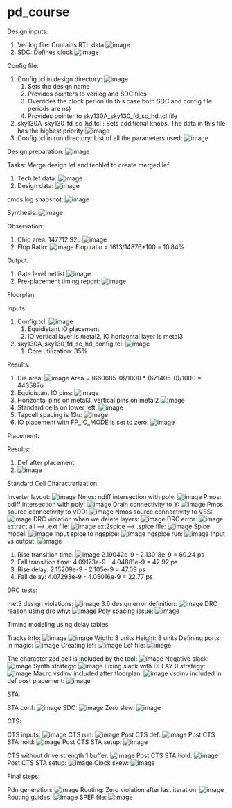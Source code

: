 # pd_course
Design inputs:
  1. Verilog file: Contains RTL data
     ![image](https://github.com/user-attachments/assets/e3b171b9-02a3-41c9-846e-823901518bad)
  2. SDC: Defines clock
     ![image](https://github.com/user-attachments/assets/cc421b41-4929-48c7-959f-73c47cc13b16)

Config file:
  1. Config.tcl in design directory:
     ![image](https://github.com/user-attachments/assets/e0359a86-9f5b-4a0e-a4f1-19282bd5bccf)
     1. Sets the design name
     2. Provides pointers to verilog and SDC files
     3. Overrides the clock perion (In this case both SDC and config file periods are ns)
     4. Provides pointer to sky130A_sky130_fd_sc_hd.tcl file
   2. sky130A_sky130_fd_sc_hd.tcl : Sets additional knobs. The data in this file has the highest priority
      ![image](https://github.com/user-attachments/assets/5693faa4-4857-4f0b-a5ff-7883f335b7da)
  3. Config.tcl in run directory: List of all the parameters used:
     ![image](https://github.com/user-attachments/assets/a947b4b3-d074-4d91-b289-1ffb2021715e)


Design preparation:
![image](https://github.com/user-attachments/assets/f26804f2-386b-4b5f-a3ac-45f205b6c1f5)

Tasks:
Merge design lef and techlef to create merged.lef:
  1. Tech lef data:
     ![image](https://github.com/user-attachments/assets/7652a8ee-d458-4e63-bb6b-7811b666b04f)
  2. Design data:
     ![image](https://github.com/user-attachments/assets/82b13a33-1da2-4a57-89c1-e6225f922f73)

cmds.log snapshot:
![image](https://github.com/user-attachments/assets/a2617ebb-ac8e-4e86-abd7-b47d1b8b8993)

Synthesis:
![image](https://github.com/user-attachments/assets/8a49020d-6919-422e-a518-fac4f8b4aaf7)

Observation:
  1. Chip area: 147712.92u
     ![image](https://github.com/user-attachments/assets/04c16645-4af3-4a08-90c3-77ce7e7c020b)
  2. Flop Ratio:
     ![image](https://github.com/user-attachments/assets/6651220e-61b4-46c4-86b1-fa269f4572f5)
     Flop ratio = 1613/14876*100 = 10.84%

Output: 
  1. Gate level netlist
     ![image](https://github.com/user-attachments/assets/dc4f47a6-2d97-4650-8f06-1662a7b2a3af)
  2. Pre-placement timing report:
     ![image](https://github.com/user-attachments/assets/9ee3caf4-24bd-4762-b888-df08bbce4002)

Floorplan:

Inputs:
  1. Config.tcl:
     ![image](https://github.com/user-attachments/assets/bfbfffcb-d7d0-496e-88c2-9a0d9f740ba8)
     1. Equidistant IO placement
     2. IO vertical layer is metal2, IO horizontal layer is metal3
   2. sky130A_sky130_fd_sc_hd_config.tcl:
      ![image](https://github.com/user-attachments/assets/406ab7d6-917b-4e1e-97f9-e309d2c8591d)
      1. Core utilization: 35%

Results:
  1. Die area:
     ![image](https://github.com/user-attachments/assets/f50d64e0-5597-4274-a301-ca5247d30660)
     Area = (660685-0)/1000 * (671405-0)/1000 = 443587u
  2. Equidistant IO pins:
     ![image](https://github.com/user-attachments/assets/3a04e4ae-3397-47cb-932b-f7831a2f546c)
  3. Horizontal pins on metal3, vertical pins on metal2
     ![image](https://github.com/user-attachments/assets/abb15dcd-c5fd-4b79-b927-04159c8ff65e)
  4. Standard cells on lower left:
     ![image](https://github.com/user-attachments/assets/5fc51582-7e51-4d2b-900a-ba26f2599811)
  5. Tapcell spacing is 13u:
     ![image](https://github.com/user-attachments/assets/ae87663e-4bc1-4829-aebe-6ff8316b092a)
  6. IO placement with FP_IO_MODE is set to zero:
     ![image](https://github.com/user-attachments/assets/9480e908-ae43-427e-b1de-2673ed862b67)

Placement:

Results:
  1. Def after placement:
  2.   ![image](https://github.com/user-attachments/assets/25026d16-29fc-429a-891b-2094a2d10196)

Standard Cell Charactrerization:

Inverter layout: ![image](https://github.com/user-attachments/assets/7859e8f7-62a9-41ec-803f-efe050cb25aa)
Nmos: ndiff intersection with poly: ![image](https://github.com/user-attachments/assets/90ba446b-b6a5-4753-bd55-8c5d91f6f07f)
Pmos: pdiff intersection with poly: ![image](https://github.com/user-attachments/assets/cd8aa44a-4584-4055-a55c-1a8d146e7bca)
Drain connectivity to Y: ![image](https://github.com/user-attachments/assets/ded1511a-7fe4-4363-9eb3-a8c6d410c826)
Pmos source connectivity to VDD: ![image](https://github.com/user-attachments/assets/3e47acf0-659e-422a-8cf6-5e2abdf59077)
Nmos source connectivity to VSS: ![image](https://github.com/user-attachments/assets/dceb4e02-3fc0-4bb5-8e11-914c54113a90)
DRC violation when we delete layers: ![image](https://github.com/user-attachments/assets/26441748-9419-4578-aa58-9aae71a2316b)
DRC error: ![image](https://github.com/user-attachments/assets/17b9f4f8-713b-4f5a-b7b4-022fadf7641c)
extract all --> .ext file:
  ![image](https://github.com/user-attachments/assets/4a475ba7-b5b0-4fec-ab87-a21e28e5bdf5)
ext2spice --> .spice file:
  ![image](https://github.com/user-attachments/assets/9f888b3d-226a-4a89-8ed1-1010ebc0b9d4)
Spice model: ![image](https://github.com/user-attachments/assets/48c1e836-881a-4302-9fd8-05620159d490)
Input spice to ngspice: ![image](https://github.com/user-attachments/assets/8f92400c-739b-41c2-a667-cdc6ec9ef870)
ngspice run: ![image](https://github.com/user-attachments/assets/b64f9827-9736-4c7d-aa3a-7e076551f3cd)
Input vs output: ![image](https://github.com/user-attachments/assets/3933e4a2-ce65-4879-8327-df55404bc625)
  1. Rise transition time:
     ![image](https://github.com/user-attachments/assets/688795c5-f6b8-43f7-83c2-857357e6dbfa)
     2.19042e-9 - 2.13018e-9 = 60.24 ps
  2. Fall transition time:
     4.09173e-9 - 4.04881e-9 = 42.92 ps
  3. Rise delay:
     2.15209e-9 - 2.105e-9 =  47.09 ps
  4. Fall delay:
     4.07293e-9 - 4.05016e-9 = 22.77 ps    

DRC tests:

met3 design violations: ![image](https://github.com/user-attachments/assets/0f80c942-a544-4895-b119-0baa1441f786)
3.6 design error definition: ![image](https://github.com/user-attachments/assets/c7b95593-8868-4c87-8177-bc06fa6643e8)
DRC reason using drc why: ![image](https://github.com/user-attachments/assets/0ee5dab4-746d-46c2-b6ad-5b325ed79a06)
Poly spacing issue: ![image](https://github.com/user-attachments/assets/d674cce7-0720-4a54-b606-85f7946f9493)



Timing modeling using delay tables:

Tracks info: ![image](https://github.com/user-attachments/assets/2db1084a-2c29-46f9-9e1b-7e92e23ec6d0)
![image](https://github.com/user-attachments/assets/3f477a30-80fd-489e-8748-3796ceca2f80)
Width: 3 units
Height: 8 units
Defining ports in magic: ![image](https://github.com/user-attachments/assets/6cf26d2b-34ff-49fa-ba45-14aa90924545)
Creating lef: ![image](https://github.com/user-attachments/assets/c3c447e2-be47-42df-8631-2cdd2127f494)
Lef file: ![image](https://github.com/user-attachments/assets/bbfce380-48f6-4e50-8135-b1127dcf69f2)

The characterized cell is included by the tool: ![image](https://github.com/user-attachments/assets/8d3870aa-3854-4eca-aa32-dc349753b893)
Negative slack: ![image](https://github.com/user-attachments/assets/ec475fde-3cc4-45fa-bb8b-1c78a48d7e97)
Synth strategy: ![image](https://github.com/user-attachments/assets/4744b078-1b11-4427-a382-329828491c0f)
Fixing slack with DELAY 0 strategy: ![image](https://github.com/user-attachments/assets/2e890617-04c2-47ce-b85b-d53c598cfde2)
Macro vsdinv included after floorplan: ![image](https://github.com/user-attachments/assets/85033f62-6b4b-4fc0-91e8-dba8fdd486e2)
vsdinv included in def post placement: ![image](https://github.com/user-attachments/assets/ac343176-9e58-4f6f-bd5a-d5026605237e)


STA:

STA conf: ![image](https://github.com/user-attachments/assets/31e31876-58be-4ed1-9b32-4a4310504c3e)
SDC: ![image](https://github.com/user-attachments/assets/52fa8cbc-d356-42d7-8454-8874d551d369)
Zero slew: ![image](https://github.com/user-attachments/assets/678b7476-1a80-4c5e-9484-1365c8a3b03d)

CTS:

CTS inputs: ![image](https://github.com/user-attachments/assets/9d47c1ae-477f-4478-bb64-e23176887fee)
CTS run: ![image](https://github.com/user-attachments/assets/84c3ba94-ce71-44b4-831e-fa9bd7d673ff)
Post CTS def: ![image](https://github.com/user-attachments/assets/6039e1eb-88e3-4d57-b9d7-0a411873a495)
Post CTS STA hold: ![image](https://github.com/user-attachments/assets/504c809c-b161-4095-b235-cf8cc7d99c48)
Post CTS STA setup: ![image](https://github.com/user-attachments/assets/c1dc8b56-a210-43c4-8212-7e225e64cfd1)

CTS without drive strength 1 buffer: ![image](https://github.com/user-attachments/assets/0d3e8a5a-32d9-4e25-84e3-a1114dcedec3)
Post CTS STA hold: ![image](https://github.com/user-attachments/assets/36a4be61-ae26-4ada-8b05-a6d23559c428)
Post CTS STA setup: ![image](https://github.com/user-attachments/assets/5b5738a2-f772-43f4-a565-e09630b53720)
Clock skew: ![image](https://github.com/user-attachments/assets/f08dd4d0-61e6-42a4-9a50-b67d391da0f1)



Final steps:

Pdn generation: ![image](https://github.com/user-attachments/assets/e9892287-8f6a-404c-9538-88f3f91d447e)
Routing: Zero violation after last iteration:
![image](https://github.com/user-attachments/assets/d01c07f7-3784-4dc6-b9b8-4a1efb99cfe9)
Routing guides: ![image](https://github.com/user-attachments/assets/c8a5d667-e1da-4a92-9ceb-6362e7afd581)
SPEF file: ![image](https://github.com/user-attachments/assets/67c35bcc-40cd-4fed-841d-e6cb096e0de4)
























  
  





  
